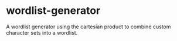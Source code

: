 # wordlist-generator

A wordlist generator using the cartesian product to combine custom character sets into a wordlist.
